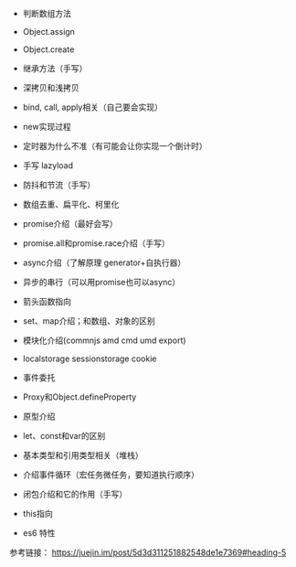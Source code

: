 * 判断数组方法
* Object.assign
* Object.create
* 继承方法（手写）
* 深拷贝和浅拷贝
* bind, call, apply相关（自己要会实现）
* new实现过程

* 定时器为什么不准（有可能会让你实现一个倒计时）
* 手写 lazyload
* 防抖和节流（手写）
* 数组去重、扁平化、柯里化
* promise介绍（最好会写）
* promise.all和promise.race介绍（手写）
* async介绍（了解原理 generator+自执行器）
* 异步的串行（可以用promise也可以async）

* 箭头函数指向
* set、map介绍；和数组、对象的区别
* 模块化介绍(commnjs amd cmd umd export)
* localstorage sessionstorage cookie
* 事件委托
* Proxy和Object.defineProperty
* 原型介绍
* let、const和var的区别
* 基本类型和引用类型相关（堆栈）
* 介绍事件循环（宏任务微任务，要知道执行顺序）
* 闭包介绍和它的作用（手写）
* this指向
* es6 特性


参考链接： https://juejin.im/post/5d3d311251882548de1e7369#heading-5
